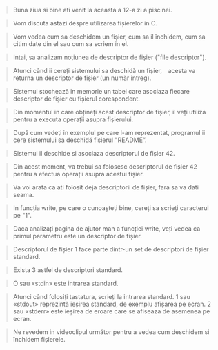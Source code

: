 > Buna ziua si bine ati venit la aceasta a 12-a zi a piscinei. 

> Vom discuta astazi despre utilizarea fișierelor in C. 

> Vom vedea cum sa deschidem un fișier, cum sa il închidem, cum sa citim date din el sau cum sa scriem in el. 

> Intai, sa analizam noțiunea de descriptor de fișier ("file descriptor"). 

> Atunci când ii cereți sistemului sa deschidă un fișier, acesta va returna un descriptor de fișier (un număr intreg).

> Sistemul stochează in memorie un tabel care asociaza fiecare descriptor de fișier cu fișierul corespondent. 

> Din momentul in care obțineți acest descriptor de fișier, il veți utiliza pentru a executa operații asupra fișierului.

> După cum vedeți in exemplul pe care l-am reprezentat, programul ii cere sistemului sa deschidă fișierul "README”.

> Sistemul il deschide si asociaza descriptorul de fișier 42. 

> Din acest moment, va trebui sa folosesc descriptorul de fișier 42 pentru a efectua operații asupra acestui fișier. 

> Va voi arata ca ati folosit deja descriptorii de fișier, fara sa va dati seama. 

> In funcția write, pe care o cunoașteți bine, cereți sa scrieți caracterul pe "1". 

> Daca analizați pagina de ajutor man a funcției write, veți vedea ca primul parametru este un descriptor de fișier. 

> Descriptorul de fișier 1 face parte dintr-un set de descriptori de fișier standard. 

> Exista 3 astfel de descriptori standard. 

> O sau «stdin» este intrarea standard. 

> Atunci când folosiți tastatura, scrieți la intrarea standard. 
> 1 sau «stdout» reprezintă ieșirea standard, de exemplu afișarea pe ecran.
> 2 sau «stderr» este ieșirea de eroare care se afiseaza de asemenea pe ecran. 

> Ne revedem in videoclipul următor pentru a vedea cum deschidem si închidem fișierele.